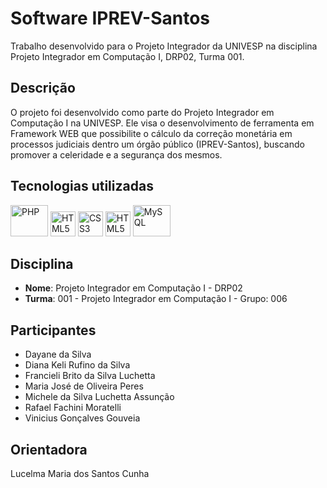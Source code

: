 # Software IPREV-Santos

Trabalho desenvolvido para o Projeto Integrador da UNIVESP na disciplina Projeto Integrador em Computação I, DRP02, Turma 001.
</n></n>

## Descrição

O projeto foi desenvolvido como parte do Projeto Integrador em Computação I na UNIVESP. Ele visa o desenvolvimento de ferramenta em Framework WEB que possibilite o cálculo da correção monetária em processos judiciais dentro um órgão público (IPREV-Santos), buscando promover a celeridade e a segurança dos mesmos.
</n></n>

## Tecnologias utilizadas
<div>
  <img src="https://cdn.jsdelivr.net/gh/devicons/devicon@latest/icons/php/php-original.svg" alt="PHP" width="60" height="50"/>
  <img src="https://cdn.jsdelivr.net/gh/devicons/devicon@latest/icons/html5/html5-plain-wordmark.svg" alt="HTML5" width="40" height="40"/>           
  <img src="https://cdn.jsdelivr.net/gh/devicons/devicon@latest/icons/css3/css3-plain-wordmark.svg" alt="CSS3" width="40" height="40"/>
  <img src="https://cdn.jsdelivr.net/gh/devicons/devicon@latest/icons/bootstrap/bootstrap-original-wordmark.svg" alt="HTML5" width="40" height="40"/>  
  <img src="https://cdn.jsdelivr.net/gh/devicons/devicon@latest/icons/mysql/mysql-original-wordmark.svg" alt="MySQL" width="60" height="50"/>  
</div>
</n></n>

## Disciplina

- **Nome**: Projeto Integrador em Computação I - DRP02 
- **Turma**: 001 - Projeto Integrador em Computação I - Grupo: 006
</n></n>

## Participantes

- Dayane da Silva
- Diana Keli Rufino da Silva
- Francieli Brito da Silva Luchetta
- Maria José de Oliveira Peres
- Michele da Silva Luchetta Assunção
- Rafael Fachini Moratelli
- Vinicius Gonçalves Gouveia
</n></n>

## Orientadora

Lucelma Maria dos Santos Cunha
